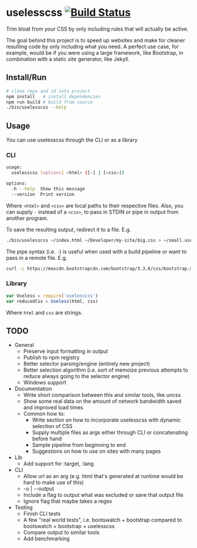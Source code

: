 # uselesscss [![Build Status](https://travis-ci.org/asimpletune/uselesscss.svg?branch=dev)](https://travis-ci.org/asimpletune/uselesscss)
Trim bloat from your CSS by only including rules that will actually be active.

The goal behind this project is to speed up websites and make for cleaner resulting code by only including what you need. A perfect use case, for example, would be if you were using a large framework, like Bootstrap, in combination with a static site generator, like Jekyll.

## Install/Run

```bash
# clone repo and cd into project
npm install   # install dependencies
npm run build # build from source
./bin/uselesscss --help
```

## Usage

You can use uselesscss through the CLI or as a library

### CLI

```bash
usage:
  uselesscss [options] <html> ([-] | [<css>])

options:
  -h --help  Show this message
  --version  Print version
```

Where `<html>` and `<css>` are local paths to their respective files. Also, you can supply `-` instead of a `<css>`, to pass in STDIN or pipe in output from another program.

To save the resulting output, redirect it to a file. E.g.

```bash
./bin/uselesscss ~/index.html ~/Developer/my-site/big.css > ~/small.useless.css
```

The pipe syntax (i.e. `-`) is useful when used with a build pipeline or want to pass in a remote file. E.g.

```bash
curl -L https://maxcdn.bootstrapcdn.com/bootstrap/3.3.6/css/bootstrap.min.css | ./bin/uselesscss ~/index.html - > bootstrap.useless.css
```

### Library

```js
var Useless = require('uselesscss')
var reducedCss = Useless(html, css)
```

Where `html` and `css` are strings.

## TODO

* General  
  * Preserve input formatting in output
  * Publish to npm registry
  * Better selector parsing/engine (entirely new project)
  * Better selection algorithm (i.e. sort of memoize previous attempts to reduce always going to the selector engine)
  * Windows support
* Documentation
  * Write short comparison between this and similar tools, like uncss
  * Show some real data on the amount of network bandwidth saved and improved load times
  * Common how to:
    * Write section on how to incorporate uselesscss with dynamic selection of CSS
    * Supply multiple files as args either through CLI or concatenating before hand
    * Sample pipeline from beginning to end
    * Suggestions on how to use on sites with many pages
* Lib
  * Add support for :target, :lang
* CLI  
  * Allow url as an arg (e.g. html that's generated at runtime would be hard to make use of this)
  * -o | --output
  * Include a flag to output what was excluded or save that output file
  * Ignore flag that maybe takes a regex
* Testing
  * Finish CLI tests
  * A few "real world tests", i.e. bootswatch + bootstrap compared to bootswatch + bootstrap + uselesscss
  * Compare output to similar tools
  * Add benchmarking
